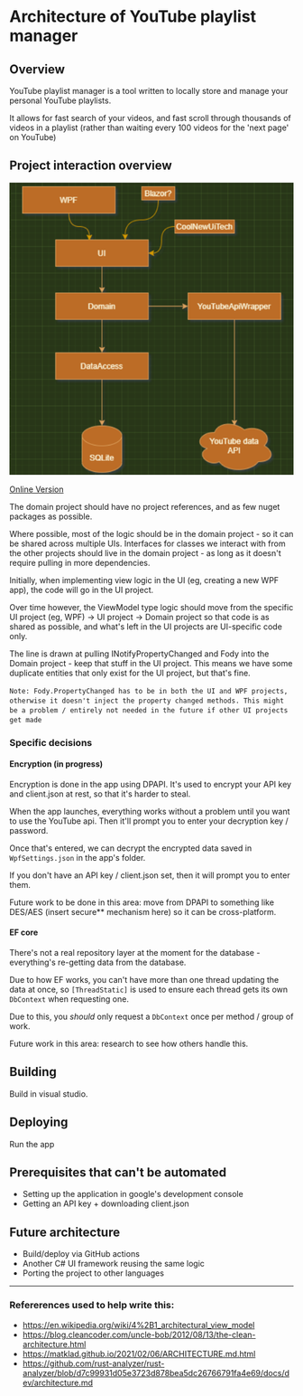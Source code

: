# Architecture of YouTube playlist manager

## Overview

YouTube playlist manager is a tool written to locally store and manage your personal YouTube playlists.

It allows for fast search of your videos, and fast scroll through thousands of videos in a 
playlist (rather than waiting every 100 videos for the 'next page' on YouTube)

## Project interaction overview
![](Design/YouTubePlaylistManagerDiagram.png)

[Online Version](https://drive.google.com/file/d/1Y8-YgVYh6b51JDk2_0UtjnZOPK1W6jbq/view?usp=sharing)

The domain project should have no project references, and as few nuget packages as possible.

Where possible, most of the logic should be in the domain project - so it can be shared across multiple UIs. Interfaces for classes we interact with from the other projects should live in the domain project - as long as it doesn't require pulling in more dependencies.

Initially, when implementing view logic in the UI (eg, creating a new WPF app), the code will go in the UI project.

Over time however, the ViewModel type logic should move from the specific UI project (eg, WPF) -> UI project -> Domain project so that code is as shared as possible, and what's left in the UI projects are UI-specific code only.

The line is drawn at pulling INotifyPropertyChanged and Fody into the Domain project - keep that stuff in the UI project. This means we have some duplicate entities that only exist for the UI project, but that's fine.

`Note: Fody.PropertyChanged has to be in both the UI and WPF projects, otherwise it doesn't inject the property changed methods. This might be a problem / entirely not needed in the future if other UI projects get made`

### Specific decisions

#### Encryption (in progress)

Encryption is done in the app using DPAPI. It's used to encrypt your API key and client.json at rest, so that it's harder to steal.

When the app launches, everything works without a problem until you want to use the YouTube api. Then it'll prompt you to enter your decryption key / password.

Once that's entered, we can decrypt the encrypted data saved in `WpfSettings.json` in the app's folder.

If you don't have an API key / client.json set, then it will prompt you to enter them.

Future work to be done in this area: move from DPAPI to something like DES/AES (insert secure** mechanism here) so it can be cross-platform.

#### EF core

There's not a real repository layer at the moment for the database - everything's re-getting data from the database.

Due to how EF works, you can't have more than one thread updating the data at once, so `[ThreadStatic]` is used to ensure each thread gets its own `DbContext` when requesting one.

Due to this, you *should* only request a `DbContext` once per method / group of work.

Future work in this area: research to see how others handle this.

## Building

Build in visual studio.

## Deploying

Run the app

## Prerequisites that can't be automated

- Setting up the application in google's development console
- Getting an API key + downloading client.json

## Future architecture

- Build/deploy via GitHub actions
- Another C# UI framework reusing the same logic
- Porting the project to other languages

___

### Refererences used to help write this:

- https://en.wikipedia.org/wiki/4%2B1_architectural_view_model
- https://blog.cleancoder.com/uncle-bob/2012/08/13/the-clean-architecture.html
- https://matklad.github.io/2021/02/06/ARCHITECTURE.md.html
- https://github.com/rust-analyzer/rust-analyzer/blob/d7c99931d05e3723d878bea5dc26766791fa4e69/docs/dev/architecture.md
